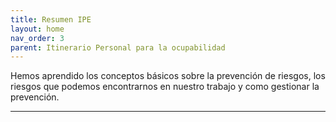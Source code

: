 ```yaml
---
title: Resumen IPE
layout: home
nav_order: 3
parent: Itinerario Personal para la ocupabilidad
---
```

Hemos aprendido los conceptos básicos sobre la prevención de riesgos, los riesgos que podemos encontrarnos en nuestro trabajo y como gestionar la prevención.

---
